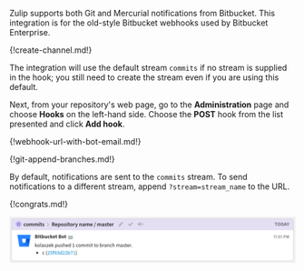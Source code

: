 Zulip supports both Git and Mercurial notifications from
Bitbucket. This integration is for the old-style Bitbucket
webhooks used by Bitbucket Enterprise.

{!create-channel.md!}

The integration will use the default stream `commits` if no
stream is supplied in the hook; you still need to create the
stream even if you are using this default.

Next, from your repository's web page, go to the **Administration**
page and choose **Hooks** on the left-hand side. Choose the **POST**
hook from the list presented and click **Add hook**.

{!webhook-url-with-bot-email.md!}

{!git-append-branches.md!}

By default, notifications are sent to the `commits` stream. To
send notifications to a different stream, append
`?stream=stream_name` to the URL.

{!congrats.md!}

![](/static/images/integrations/bitbucket/002.png)
